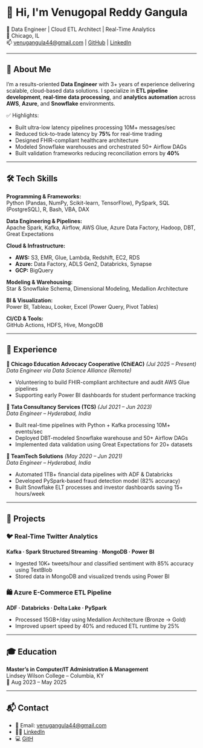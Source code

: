 # 👋 Hi, I'm Venugopal Reddy Gangula  
🚀 Data Engineer | Cloud ETL Architect | Real-Time Analytics  
📍 Chicago, IL  
📫 venugangula44@gmail.com | [GitHub](https://github.com/venugagula) | [LinkedIn](https://linkedin.com/in/venugopalReddygangula)  

---

## 🧠 About Me  
I’m a results-oriented **Data Engineer** with 3+ years of experience delivering scalable, cloud-based data solutions. I specialize in **ETL pipeline development**, **real-time data processing**, and **analytics automation** across **AWS**, **Azure**, and **Snowflake** environments.

✅ Highlights:  
- Built ultra-low latency pipelines processing 10M+ messages/sec  
- Reduced tick-to-trade latency by **75%** for real-time trading  
- Designed FHIR-compliant healthcare architecture  
- Modeled Snowflake warehouses and orchestrated 50+ Airflow DAGs  
- Built validation frameworks reducing reconciliation errors by **40%**  

---

## 🛠 Tech Skills

**Programming & Frameworks:**  
Python (Pandas, NumPy, Scikit-learn, TensorFlow), PySpark, SQL (PostgreSQL), R, Bash, VBA, DAX  

**Data Engineering & Pipelines:**  
Apache Spark, Kafka, Airflow, AWS Glue, Azure Data Factory, Hadoop, DBT, Great Expectations  

**Cloud & Infrastructure:**  
- **AWS:** S3, EMR, Glue, Lambda, Redshift, EC2, RDS  
- **Azure:** Data Factory, ADLS Gen2, Databricks, Synapse  
- **GCP:** BigQuery  

**Modeling & Warehousing:**  
Star & Snowflake Schema, Dimensional Modeling, Medallion Architecture  

**BI & Visualization:**  
Power BI, Tableau, Looker, Excel (Power Query, Pivot Tables)  

**CI/CD & Tools:**  
GitHub Actions, HDFS, Hive, MongoDB  

---

## 💼 Experience

**🔹 Chicago Education Advocacy Cooperative (ChiEAC)** *(Jul 2025 – Present)*  
*Data Engineer via Data Science Alliance (Remote)*  
- Volunteering to build FHIR-compliant architecture and audit AWS Glue pipelines  
- Supporting early Power BI dashboards for student performance tracking  

**🔹 Tata Consultancy Services (TCS)** *(Jul 2021 – Jun 2023)*  
*Data Engineer – Hyderabad, India*  
- Built real-time pipelines with Python + Kafka processing 10M+ events/sec  
- Deployed DBT-modeled Snowflake warehouse and 50+ Airflow DAGs  
- Implemented data validation using Great Expectations for 20+ datasets  

**🔹 TeamTech Solutions** *(May 2020 – Jun 2021)*  
*Data Engineer – Hyderabad, India*  
- Automated 1TB+ financial data pipelines with ADF & Databricks  
- Developed PySpark-based fraud detection model (82% accuracy)  
- Built Snowflake ELT processes and investor dashboards saving 15+ hours/week  

---

## 🔬 Projects

### 🐦 Real-Time Twitter Analytics  
**Kafka · Spark Structured Streaming · MongoDB · Power BI**  
- Ingested 10K+ tweets/hour and classified sentiment with 85% accuracy using TextBlob  
- Stored data in MongoDB and visualized trends using Power BI  

### 🛍️ Azure E-Commerce ETL Pipeline  
**ADF · Databricks · Delta Lake · PySpark**  
- Processed 15GB+/day using Medallion Architecture (Bronze → Gold)  
- Improved upsert speed by 40% and reduced ETL runtime by 25%  

---

## 🎓 Education

**Master’s in Computer/IT Administration & Management**  
Lindsey Wilson College – Columbia, KY  
📅 Aug 2023 – May 2025  

---

## 📬 Contact

- 📧 Email: venugangula44@gmail.com  
- 🧑‍💼 [LinkedIn](https://linkedin.com/in/venugopalReddygangula)  
- 💻 [GitH]()
